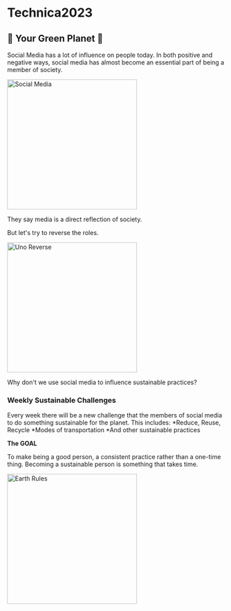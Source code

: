# Technica2023
## :seedling: Your Green Planet :seedling:
Social Media has a lot of influence on people today. In both positive and negative ways, social media has almost become an essential part of being a member of society.

<img src="https://media.giphy.com/media/3GSoFVODOkiPBFArlu/giphy.gif" width="300" height="300" alt="Social Media">

They say media is a direct reflection of society.

But let's try to reverse the roles.

<img src="https://media.giphy.com/media/MYJT0jtwsBA9aGj0lQ/giphy.gif" width="300" height="300" alt="Uno Reverse">

Why don't we use social media to influence sustainable practices?

### Weekly Sustainable Challenges
Every week there will be a new challenge that the members of social media to do something sustainable for the planet. 
This includes:
*Reduce, Reuse, Recycle
*Modes of transportation
*And other sustainable practices

**The GOAL**

To make being a good person, a consistent practice rather than a one-time thing. Becoming a sustainable person is something that takes time.

<img src="https://media.giphy.com/media/v2KbbLQoFjvICIPJxH/giphy.gif"  width="300" height="300" alt="Earth Rules">
